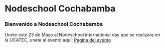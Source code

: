 # Nodeschool Cochabamba

### Bienvenido a Nodeschool Cochabamba


Unete este 23 de Mayo al Nodeschool international day que se realizara en la UCATEC, unete al evento aquí: [Pagina del evento](https://www.facebook.com/events/380972878767284/) 
